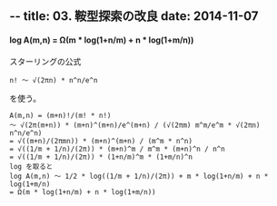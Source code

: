 --
title: 03. 鞍型探索の改良
date: 2014-11-07
--

#### log A(m,n) = Ω(m * log(1+n/m) + n * log(1+m/n))

スターリングの公式
```
n! 〜 √(2πn) * n^n/e^n
```
を使う。

```
A(m,n) = (m+n)!/(m! * n!) 
〜 √(2π(m+n)) * (m+n)^(m+n)/e^(m+n) / (√(2πm) m^m/e^m * √(2πn) n^n/e^n)
= √((m+n)/(2πmn)) * (m+n)^(m+n) / (m^m * n^n)
= √((1/m + 1/n)/(2π)) * (m+n)^m / m^m * (m+n)^n / n^n
= √((1/m + 1/n)/(2π)) * (1+n/m)^m * (1+m/n)^n
log を取ると
log A(m,n) 〜 1/2 * log((1/m + 1/n)/(2π)) + m * log(1+n/m) + n * log(1+m/n)
= Ω(m * log(1+n/m) + n * log(1+m/n))
```

